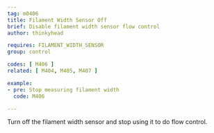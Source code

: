 ```yaml
---
tag: m0406
title: Filament Width Sensor Off
brief: Disable filament width sensor flow control
author: thinkyhead

requires: FILAMENT_WIDTH_SENSOR
group: control

codes: [ M406 ]
related: [ M404, M405, M407 ]

example:
- pre: Stop measuring filament width
  code: M406

---
```


Turn off the filament width sensor and stop using it to do flow control.
